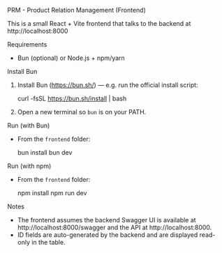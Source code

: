 PRM - Product Relation Management (Frontend)

This is a small React + Vite frontend that talks to the backend at http://localhost:8000

Requirements
- Bun (optional) or Node.js + npm/yarn

Install Bun
1. Install Bun (https://bun.sh/) — e.g. run the official install script:

   curl -fsSL https://bun.sh/install | bash

2. Open a new terminal so `bun` is on your PATH.

Run (with Bun)
- From the `frontend` folder:

   bun install
   bun dev

Run (with npm)
- From the `frontend` folder:

   npm install
   npm run dev

Notes
- The frontend assumes the backend Swagger UI is available at http://localhost:8000/swagger and the API at http://localhost:8000.
- ID fields are auto-generated by the backend and are displayed read-only in the table.
